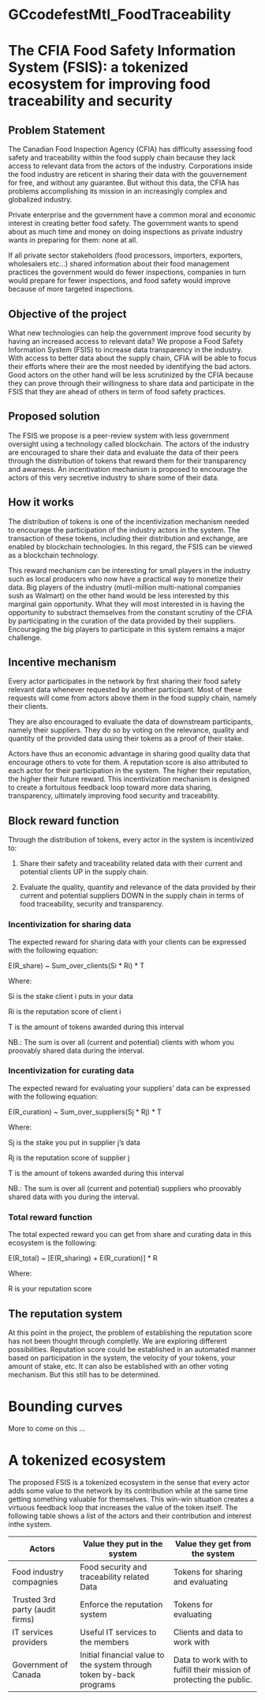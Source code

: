# GCcodefestMtl_FoodTraceability

# The CFIA Food Safety Information System (FSIS): a tokenized ecosystem for improving food traceability and security

## Problem Statement 

The Canadian Food Inspection Agency (CFIA) has difficulty assessing food safety and traceability within the food supply chain because they lack access to relevant data from the actors of the industry. Corporations inside the food industry are reticent in sharing their data with the gouvernement for free, and without any guarantee. But without this data, the CFIA has problems accomplishing its mission in an increasingly complex and globalized industry.

Private enterprise and the government have a common moral and economic interest in creating better food safety. The government wants to spend about as much time and money on doing inspections as private industry wants in preparing for them: none at all.

If all private sector stakeholders (food processors, importers, exporters, wholesalers etc...) shared information about their food management practices the government would do fewer inspections, companies in turn would prepare for fewer inspections, and food safety would improve because of more targeted inspections.

## Objective of the project

What new technologies can help the government improve food security by having an increased access to relevant data? We propose a Food Safety Information System (FSIS) to increase data transparency in the industry. With access to better data about the supply chain, CFIA will be able to focus their efforts where their are the most needed by identifying the bad actors. Good actors on the other hand will be less scrutinized by the CFIA because they can prove through their willingness to share data and participate in the FSIS that they are ahead of others in term of food safety practices. 

## Proposed solution 

The FSIS we propose is a peer-review system with less government oversight using a technology called blockchain. The actors of the industry are encouraged to share their data and evaluate the data of their peers through the distribution of tokens that reward them for their transparency and awarness. An incentivation mechanism is proposed to encourage the actors of this very secretive industry to share some of their data.

## How it works 

The distribution of tokens is one of the incentivization mechanism needed to encourage the participation of the industry actors in the system. The transaction of these tokens, including their distribution and exchange, are enabled by blockchain technologies. In this regard, the FSIS can be viewed as a blockchain technology. 

This reward mechanism can be interesting for small players in the industry such as local producers who now have a practical way to monetize their data. Big players of the industry (mutli-million multi-national companies sush as Walmart) on the other hand would be less interested by this marginal gain opportunity. What they will most interested in is having the opportunity to substract themselves from the constant scrutiny of the CFIA by participating in the curation of the data provided by their suppliers. Encouraging the big players to participate in this system remains a major challenge. 

## Incentive mechanism

Every actor participates in the network by first sharing their food safety relevant data whenever requested by another participant. Most of these requests will come from actors above them in the food supply chain, namely their clients.

They are also encouraged to evaluate the data of downstream participants, namely their suppliers. They do so by voting on the relevance, quality and quantity of the provided data using their tokens as a proof of their stake. 

Actors have thus an economic advantage in sharing good quality data that encourage others to vote for them. A reputation score is also attributed to each actor for their participation in the system. The higher their reputation, the higher their future reward. This incentivization mechanism is designed to create a fortuitous feedback loop toward more data sharing, transparency, ultimately improving food security and traceability.

## Block reward function

Through the distribution of tokens, every actor in the system is incentivized to:

1) Share their safety and traceability related data with their current and potential clients UP in the supply chain.

2) Evaluate the quality, quantity and relevance of the data provided by their current and potential suppliers DOWN in the supply chain in terms of food traceability, security and transparency. 

### Incentivization for sharing data

The expected reward for sharing data with your clients can be expressed with the following equation:

E(R_share) ~ Sum_over_clients(Si * Ri) * T

Where:

Si is the stake client i puts in your data

Ri is the reputation score of client i

T is the amount of tokens awarded during this interval

NB.: The sum is over all (current and potential) clients with whom you proovably shared data during the interval.

### Incentivization for curating data

The expected reward for evaluating your suppliers’ data can be expressed with the following equation:

E(R_curation) ~ Sum_over_suppliers(Sj * Rj) * T

Where:

Sj is the stake you put in supplier j’s data

Rj is the reputation score of supplier j

T is the amount of tokens awarded during this interval

NB.: The sum is over all (current and potential) suppliers who proovably shared data with you during the interval.

### Total reward function

The total expected reward you can get from share and curating data in this ecosystem is the following:

E(R_total) ~ [E(R_sharing) + E(R_curation)] * R

Where:

R is your reputation score

## The reputation system

At this point in the project, the problem of establishing the reputation score has not been thought through completly. We are exploring different possibilities. Reputation score could be established in an automated manner based on participation in the system, the velocity of your tokens, your amount of stake, etc. It can also be established with an other voting mechanism. But this still has to be determined.

# Bounding curves

More to come on this ...

# A tokenized ecosystem

The proposed FSIS is a tokenized ecosystem in the sense that every actor adds some value to the network by its contribution while at the same time getting something valuable for themselves. This win-win situation creates a virtuous feedback loop that increases the value of the token itself. The following table shows a list of the actors and their contribution and interest inthe system.

| Actors                 |                Value they put in the system | Value they get from the system      |
| ------------------------ | ------------------------------------------- | --------------------------------- |
| Food industry compagnies | Food security and traceability related Data | Tokens for sharing and evaluating |
|Trusted 3rd party (audit firms)| Enforce the reputation system | Tokens for evaluating|
|IT services providers | Useful IT services to the members  | Clients and data to work with |
|Government of Canada | Initial financial value to the system through token by-back programs | Data to work with to fulfill their mission of protecting the public.|



